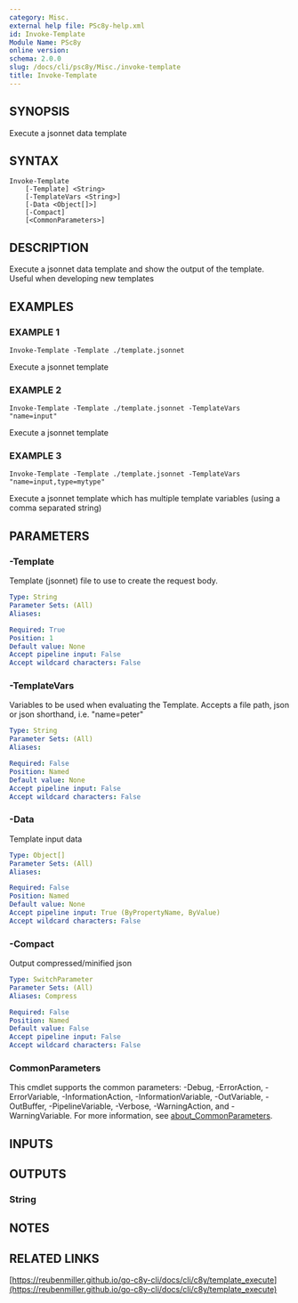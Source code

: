 ```yaml
---
category: Misc.
external help file: PSc8y-help.xml
id: Invoke-Template
Module Name: PSc8y
online version:
schema: 2.0.0
slug: /docs/cli/psc8y/Misc./invoke-template
title: Invoke-Template
---
```




## SYNOPSIS
Execute a jsonnet data template

## SYNTAX

```
Invoke-Template
	[-Template] <String>
	[-TemplateVars <String>]
	[-Data <Object[]>]
	[-Compact]
	[<CommonParameters>]
```

## DESCRIPTION
Execute a jsonnet data template and show the output of the template.
Useful when developing new templates

## EXAMPLES

### EXAMPLE 1
```
Invoke-Template -Template ./template.jsonnet
```

Execute a jsonnet template

### EXAMPLE 2
```
Invoke-Template -Template ./template.jsonnet -TemplateVars "name=input"
```

Execute a jsonnet template

### EXAMPLE 3
```
Invoke-Template -Template ./template.jsonnet -TemplateVars "name=input,type=mytype"
```

Execute a jsonnet template which has multiple template variables (using a comma separated string)

## PARAMETERS

### -Template
Template (jsonnet) file to use to create the request body.

```yaml
Type: String
Parameter Sets: (All)
Aliases:

Required: True
Position: 1
Default value: None
Accept pipeline input: False
Accept wildcard characters: False
```

### -TemplateVars
Variables to be used when evaluating the Template.
Accepts a file path, json or json shorthand, i.e.
"name=peter"

```yaml
Type: String
Parameter Sets: (All)
Aliases:

Required: False
Position: Named
Default value: None
Accept pipeline input: False
Accept wildcard characters: False
```

### -Data
Template input data

```yaml
Type: Object[]
Parameter Sets: (All)
Aliases:

Required: False
Position: Named
Default value: None
Accept pipeline input: True (ByPropertyName, ByValue)
Accept wildcard characters: False
```

### -Compact
Output compressed/minified json

```yaml
Type: SwitchParameter
Parameter Sets: (All)
Aliases: Compress

Required: False
Position: Named
Default value: False
Accept pipeline input: False
Accept wildcard characters: False
```

### CommonParameters
This cmdlet supports the common parameters: -Debug, -ErrorAction, -ErrorVariable, -InformationAction, -InformationVariable, -OutVariable, -OutBuffer, -PipelineVariable, -Verbose, -WarningAction, and -WarningVariable. For more information, see [about_CommonParameters](http://go.microsoft.com/fwlink/?LinkID=113216).

## INPUTS

## OUTPUTS

### String
## NOTES

## RELATED LINKS

[https://reubenmiller.github.io/go-c8y-cli/docs/cli/c8y/template_execute](https://reubenmiller.github.io/go-c8y-cli/docs/cli/c8y/template_execute)

